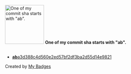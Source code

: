 <img src="https://my-badges.github.io/my-badges/ab-commit.png" alt="One of my commit sha starts with &quot;ab&quot;." title="One of my commit sha starts with &quot;ab&quot;." width="128">
<strong>One of my commit sha starts with &quot;ab&quot;.</strong>
<br><br>

- <a href="https://github.com/XPL0Z/spotish/commit/aba3d388c4d560e2ed57bf2df3ba2d55d14e9821"><strong>ab</strong>a3d388c4d560e2ed57bf2df3ba2d55d14e9821</a>


Created by <a href="https://github.com/my-badges/my-badges">My Badges</a>